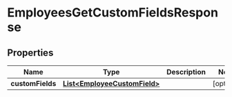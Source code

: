 

# EmployeesGetCustomFieldsResponse


## Properties

| Name | Type | Description | Notes |
|------------ | ------------- | ------------- | -------------|
|**customFields** | [**List&lt;EmployeeCustomField&gt;**](EmployeeCustomField.md) |  |  [optional] |



